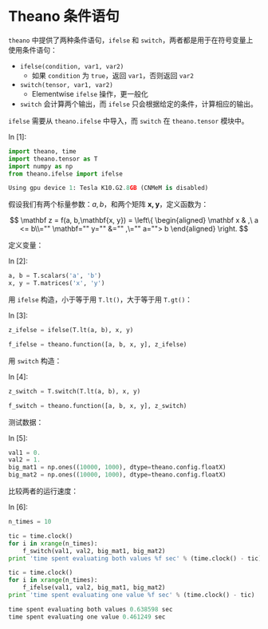 # Theano 条件语句

`theano` 中提供了两种条件语句，`ifelse` 和 `switch`，两者都是用于在符号变量上使用条件语句：

*   `ifelse(condition, var1, var2)`
    *   如果 `condition` 为 `true`，返回 `var1`，否则返回 `var2`
*   `switch(tensor, var1, var2)`
    *   Elementwise `ifelse` 操作，更一般化
*   `switch` 会计算两个输出，而 `ifelse` 只会根据给定的条件，计算相应的输出。

`ifelse` 需要从 `theano.ifelse` 中导入，而 `switch` 在 `theano.tensor` 模块中。

In [1]:

```py
import theano, time
import theano.tensor as T
import numpy as np
from theano.ifelse import ifelse

```

```py
Using gpu device 1: Tesla K10.G2.8GB (CNMeM is disabled)

```

假设我们有两个标量参数：$a, b$，和两个矩阵 $\mathbf{x, y}$，定义函数为：

$$ \mathbf z = f(a, b,\mathbf{x, y}) = \left\{ \begin{aligned} \mathbf x & ,\ a <= b\\="" \mathbf="" y="" &="" ,\="" a=""> b \end{aligned} \right. $$

定义变量：

In [2]:

```py
a, b = T.scalars('a', 'b')
x, y = T.matrices('x', 'y')

```

用 `ifelse` 构造，小于等于用 `T.lt()`，大于等于用 `T.gt()`：

In [3]:

```py
z_ifelse = ifelse(T.lt(a, b), x, y)

f_ifelse = theano.function([a, b, x, y], z_ifelse)

```

用 `switch` 构造：

In [4]:

```py
z_switch = T.switch(T.lt(a, b), x, y)

f_switch = theano.function([a, b, x, y], z_switch)

```

测试数据：

In [5]:

```py
val1 = 0.
val2 = 1.
big_mat1 = np.ones((10000, 1000), dtype=theano.config.floatX)
big_mat2 = np.ones((10000, 1000), dtype=theano.config.floatX)

```

比较两者的运行速度：

In [6]:

```py
n_times = 10

tic = time.clock()
for i in xrange(n_times):
    f_switch(val1, val2, big_mat1, big_mat2)
print 'time spent evaluating both values %f sec' % (time.clock() - tic)

tic = time.clock()
for i in xrange(n_times):
    f_ifelse(val1, val2, big_mat1, big_mat2)
print 'time spent evaluating one value %f sec' % (time.clock() - tic)

```

```py
time spent evaluating both values 0.638598 sec
time spent evaluating one value 0.461249 sec

```